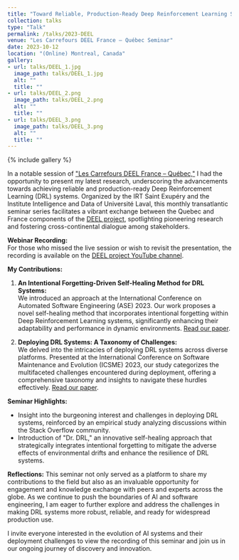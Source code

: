 ```yaml
---
title: "Toward Reliable, Production-Ready Deep Reinforcement Learning Systems"
collection: talks
type: "Talk"
permalink: /talks/2023-DEEL
venue: "Les Carrefours DEEL France – Québec Seminar"
date: 2023-10-12
location: "(Online) Montreal, Canada"
gallery:
- url: talks/DEEL_1.jpg
  image_path: talks/DEEL_1.jpg
  alt: ""
  title: ""
- url: talks/DEEL_2.png
  image_path: talks/DEEL_2.png
  alt: ""
  title: ""
- url: talks/DEEL_3.png
  image_path: talks/DEEL_3.png
  alt: ""
  title: ""
---
```


{% include gallery %}

In a notable session of ["Les Carrefours DEEL France – Québec,"](https://www.deel.ai/carrefour-deel/) I had the 
opportunity to present my latest research, underscoring the advancements towards achieving reliable and production-ready 
Deep Reinforcement Learning (DRL) systems. Organized by the IRT Saint Exupéry and the Institute Intelligence and Data 
of Université Laval, this monthly transatlantic seminar series facilitates a vibrant exchange between the Quebec and 
France components of the [DEEL project](https://www.deel.ai/), spotlighting pioneering research and fostering 
cross-continental dialogue among stakeholders.

**Webinar Recording:**  
For those who missed the live session or wish to revisit the presentation, the recording is available on
the [DEEL project YouTube channel](https://www.youtube.com/watch?v=1vK9CtXY3Lc&list=PLe0GsO2LeMrKr9RXQhrLL9bEIdID0MMWr&index=24&ab_channel=DEELproject).

**My Contributions:**
1. **An Intentional Forgetting-Driven Self-Healing Method for DRL Systems:**  
    We introduced an approach at the International Conference on Automated 
    Software Engineering (ASE) 2023. Our work proposes a novel self-healing method that incorporates intentional 
    forgetting within Deep Reinforcement Learning systems, significantly enhancing their adaptability and performance 
    in dynamic environments. [Read our paper](https://ieeexplore.ieee.org/abstract/document/10298566).

2. **Deploying DRL Systems: A Taxonomy of Challenges:**  
   We delved into the intricacies of deploying DRL systems across diverse platforms. Presented at the International 
   Conference on Software Maintenance and Evolution (ICSME) 2023, our study categorizes the multifaceted challenges 
   encountered during deployment, offering a comprehensive taxonomy and insights to navigate these hurdles effectively. 
[Read our paper](https://ieeexplore.ieee.org/abstract/document/10336261).

**Seminar Highlights:**
- Insight into the burgeoning interest and challenges in deploying DRL systems, reinforced by an empirical study 
analyzing discussions within the Stack Overflow community.
- Introduction of "Dr. DRL," an innovative self-healing approach that strategically integrates intentional forgetting 
to mitigate the adverse effects of environmental drifts and enhance the resilience of DRL systems.

**Reflections:**
This seminar not only served as a platform to share my contributions to the field but also as an invaluable opportunity 
for engagement and knowledge exchange with peers and experts across the globe. As we continue to push the boundaries of 
AI and software engineering, I am eager to further explore and address the challenges in making DRL systems more robust, 
reliable, and ready for widespread production use.

I invite everyone interested in the evolution of AI systems and their deployment challenges to view the recording of 
this seminar and join us in our ongoing journey of discovery and innovation.